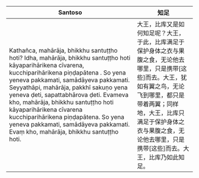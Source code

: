 Santoso|知足
--------- | -------------
Kathañca, mahārāja, bhikkhu santuṭṭho hoti? Idha, mahārāja, bhikkhu santuṭṭho hoti kāyaparihārikena cīvarena, kucchiparihārikena piṇḍapātena . So yena yeneva pakkamati, samādāyeva pakkamati. Seyyathāpi, mahārāja, pakkhī sakuṇo yena yeneva ḍeti, sapattabhārova ḍeti. Evameva kho, mahārāja, bhikkhu santuṭṭho hoti kāyaparihārikena cīvarena kucchiparihārikena piṇḍapātena. So yena yeneva pakkamati, samādāyeva pakkamati. Evaṃ kho, mahārāja, bhikkhu santuṭṭho hoti.|大王，比库又是如何知足呢？大王，于此，比库满足于保护身体之衣与果腹之食，无论他去哪里，只是携带[这些]而去。大王，犹如有翼之鸟，无论飞到哪里，都只是带着两翼；同样地，大王，比库只满足于保护身体之衣与果腹之食，无论他去哪里，只是携带[这些]而去。大王，比库乃如此知足。